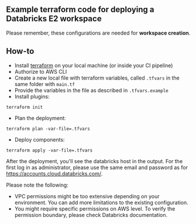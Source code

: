 ## Example terraform code for deploying a Databricks E2 workspace

Please remember, these configurations are needed for **workspace creation**. 

## How-to

- Install [terraform](https://www.terraform.io/) on your local machine (or inside your CI pipeline)
- Authorize to AWS CLI
- Create a new local file with terraform variables, called `.tfvars` in the same folder with `main.tf`
- Provide the variables in the file as described in `.tfvars.example`
- Install plugins:
```
terraform init
```
- Plan the deployment:
```
terraform plan -var-file=.tfvars
```
- Deploy components:
```
terraform apply -var-file=.tfvars
```

After the deployment, you'll see the databricks host in the output. 
For the first log in as administrator, please use the same email and password as for https://accounts.cloud.databricks.com/. 

Please note the following:
- VPC permissions might be too extensive depending on your environment. You can add more limitations to the existing configuration.
- You might require specific permissions on AWS level. To verify the permission boundary, please check Databricks documentation.
